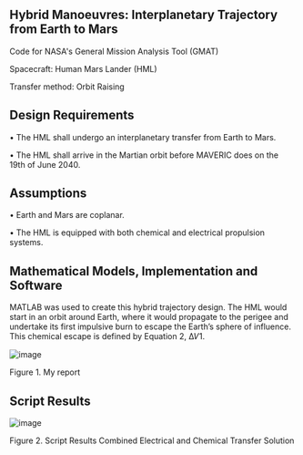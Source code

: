 ## Hybrid Manoeuvres: Interplanetary Trajectory from Earth to Mars

Code for NASA's General Mission Analysis Tool (GMAT)

Spacecraft: Human Mars Lander (HML)

Transfer method: Orbit Raising

## Design Requirements
• The HML shall undergo an interplanetary transfer from Earth to Mars.

• The HML shall arrive in the Martian orbit before MAVERIC does on the 19th of June 2040.

## Assumptions
• Earth and Mars are coplanar.

• The HML is equipped with both chemical and electrical propulsion systems.

## Mathematical Models, Implementation and Software

MATLAB was used to create this hybrid trajectory design. The HML would start in an
orbit around Earth, where it would propagate to the perigee and undertake its first impulsive burn
to escape the Earth’s sphere of influence. This chemical escape is defined by Equation 2, ∆𝑉1. 

![image](https://github.com/user-attachments/assets/007a0021-eafb-4010-9436-ad7c462e9d0c)

Figure 1. My report

## Script Results

![image](https://github.com/user-attachments/assets/d7875b80-d0b8-439f-b3e3-4d7b2766ed1a)


Figure 2. Script Results Combined Electrical and Chemical Transfer Solution
